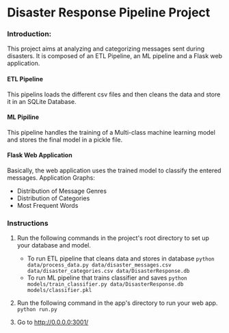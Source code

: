 # Disaster Response Pipeline Project

### Introduction:

This project aims at analyzing and categorizing messages sent during disasters. It is composed of an ETL Pipeline, an ML pipeline and a Flask web application.

#### ETL Pipeline
This pipelins loads the different csv files and then cleans the data and store it in an SQLite Database.

#### ML Pipiline
This pipeline handles the training of a Multi-class machine learning model and stores the final model in a pickle file.

#### Flask Web Application
Basically, the web application uses the trained model to classify the entered messages.
Application Graphs:
- Distribution of Message Genres
- Distribution of Categories
- Most Frequent Words

### Instructions
1. Run the following commands in the project's root directory to set up your database and model.

    - To run ETL pipeline that cleans data and stores in database
        `python data/process_data.py data/disaster_messages.csv data/disaster_categories.csv data/DisasterResponse.db`
    - To run ML pipeline that trains classifier and saves
        `python models/train_classifier.py data/DisasterResponse.db models/classifier.pkl`

2. Run the following command in the app's directory to run your web app.
    `python run.py`

3. Go to http://0.0.0.0:3001/
